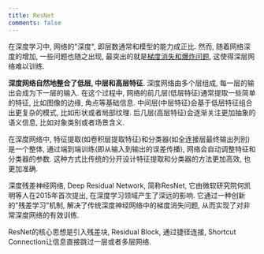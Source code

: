 ```yaml
---
title: ResNet
comments: false
---
```


在深度学习中, 网络的"深度", 即层数通常和模型的能力成正比. 然而, 随着网络深度的增加, 一些问题也随之出现, 最突出的就是[梯度消失和爆炸问题](/algorithm/neural-network/#vanishing-gradient), 这使得深层网络难以训练.

**深度网络自然地整合了低层, 中层和高层特征**. 深度网络由多个层组成, 每一层的输出会成为下一层的输入. 在这个过程中, 网络的前几层(低层特征)通常提取一些简单的特征, 比如图像的边缘, 角点等基础信息. 中间层(中层特征)会基于低层特征组合出更复杂的模式, 比如形状或者局部纹理. 后几层(高层特征)会逐渐关注更加抽象的语义信息, 比如对象类别或者场景含义.

在深度网络中, 特征提取(如卷积层提取特征)和分类器(如全连接层最终输出列别)是一个整体, 通过端到端训练(即从输入到输出的误差传播), 网络会自动调整特征和分类器的参数. 这种方式比传统的分开设计特征提取和分类器的方法更加高效, 也更加准确.

深度残差神经网络, Deep Residual Network, 简称ResNet, 它由微软研究院何凯明等人在2015年首次提出, 在深度学习领域产生了深远的影响. 它通过一种创新的"残差学习"机制, 解决了传统深度神经网络中的梯度消失问题, 从而实现了对非常深度网络的有效训练.

ResNet的核心思想是引入残差块, Residual Block, 通过捷径连接, Shortcut Connection让信息直接跳过一层或者多层网络. 
